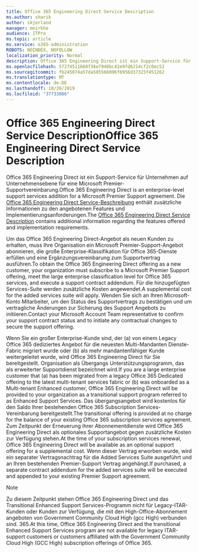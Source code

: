 ```yaml
---
title: Office 365 Engineering Direct Service Description
ms.author: sharik
author: skjerland
manager: mnirkhe
audience: ITPro
ms.topic: article
ms.service: o365-administration
ROBOTS: NOINDEX, NOFOLLOW
localization_priority: Normal
description: Office 365 Engineering Direct ist ein Support-Service für Unternehmen auf Unternehmensebene für eine Microsoft Premier-Supportvereinbarung. Die Office 365 Engineering Direct Service-Beschreibung enthält zusätzliche Informationen zu den angebotenen Features und Implementierungsanforderungen.
ms.openlocfilehash: 57274511660f36e7948bc42e9fd6214cf2c0ec52
ms.sourcegitcommit: fb245074a57da585566096f6956d37325f451262
ms.translationtype: MT
ms.contentlocale: de-DE
ms.lasthandoff: 10/26/2019
ms.locfileid: "37733886"
---
```

# <a name="office-365-engineering-direct-service-description"></a><span data-ttu-id="fbc11-104">Office 365 Engineering Direct Service Description</span><span class="sxs-lookup"><span data-stu-id="fbc11-104">Office 365 Engineering Direct Service Description</span></span>

<span data-ttu-id="fbc11-105">Office 365 Engineering Direct ist ein Support-Service für Unternehmen auf Unternehmensebene für eine Microsoft Premier-Supportvereinbarung.</span><span class="sxs-lookup"><span data-stu-id="fbc11-105">Office 365 Engineering Direct is an enterprise-level support services addition for a Microsoft Premier Support agreement.</span></span> <span data-ttu-id="fbc11-106">Die [Office 365 Engineering Direct Service-Beschreibung](https://github.com/MicrosoftDocs/OfficeDocs-O365ServiceDescriptions/blob/master/Office%20365%20Engineering%20Direct%20-%20Svc%20Desc%20(25mar2019).pdf) enthält zusätzliche Informationen zu den angebotenen Features und Implementierungsanforderungen.</span><span class="sxs-lookup"><span data-stu-id="fbc11-106">The [Office 365 Engineering Direct Service Description](https://github.com/MicrosoftDocs/OfficeDocs-O365ServiceDescriptions/blob/master/Office%20365%20Engineering%20Direct%20-%20Svc%20Desc%20(25mar2019).pdf) contains additional information regarding the features offered and implementation requirements.</span></span>

<span data-ttu-id="fbc11-107">Um das Office 365 Engineering Direct-Angebot als neuen Kunden zu erhalten, muss Ihre Organisation ein Microsoft Premier-Support-Angebot abonnieren, die große Enterprise-Klassifikation für Office 365-Dienste erfüllen und eine Ergänzungsvereinbarung zum Supportvertrag ausführen.</span><span class="sxs-lookup"><span data-stu-id="fbc11-107">To obtain the Office 365 Engineering Direct offering as a new customer, your organization must subscribe to a Microsoft Premier Support offering, meet the large enterprise classification level for Office 365 services, and execute a support contract addendum.</span></span> <span data-ttu-id="fbc11-108">Für die hinzugefügten Services-Suite werden zusätzliche Kosten angewendet.</span><span class="sxs-lookup"><span data-stu-id="fbc11-108">A supplemental cost for the added services suite will apply.</span></span> <span data-ttu-id="fbc11-109">Wenden Sie sich an Ihren Microsoft-Konto Mitarbeiter, um den Status des Supportvertrags zu bestätigen und um vertragliche Änderungen zur Sicherung des Support Angebots zu initiieren.</span><span class="sxs-lookup"><span data-stu-id="fbc11-109">Contact your Microsoft Account Team representative to confirm your support contract status and to initiate any contractual changes to secure the support offering.</span></span> 

<span data-ttu-id="fbc11-110">Wenn Sie ein großer Enterprise-Kunde sind, der (a) von einem Legacy Office 365 dediziertes Angebot für die neuesten Multi-Mandanten Dienste-Fabric migriert wurde oder (b) als mehr mandantenfähiger Kunde weitergeleitet wurde, wird Office 365 Engineering Direct für Sie bereitgestellt. Organisation als Übergangs Unterstützungsprogramm, das als erweiterter Supportdienst bezeichnet wird.</span><span class="sxs-lookup"><span data-stu-id="fbc11-110">If you are a large enterprise customer that (a) has been migrated from a legacy Office 365 Dedicated offering to the latest multi-tenant services fabric or (b) was onboarded as a Multi-tenant Enhanced customer, Office 365 Engineering Direct will be provided to your organization as a transitional support program referred to as Enhanced Support Services.</span></span> <span data-ttu-id="fbc11-111">Das übergangsangebot wird kostenlos für den Saldo Ihrer bestehenden Office 365 Subscription Services-Vereinbarung bereitgestellt.</span><span class="sxs-lookup"><span data-stu-id="fbc11-111">The transitional offering is provided at no charge for the balance of your existing Office 365 subscription services agreement.</span></span> <span data-ttu-id="fbc11-112">Zum Zeitpunkt der Erneuerung ihrer Abonnementdienste wird Office 365 Engineering Direct als optionales Supportangebot gegen zusätzliche Kosten zur Verfügung stehen.</span><span class="sxs-lookup"><span data-stu-id="fbc11-112">At the time of your subscription services renewal, Office 365 Engineering Direct will be available as an optional support offering for a supplemental cost.</span></span> <span data-ttu-id="fbc11-113">Wenn dieser Vertrag erworben wurde, wird ein separater Vertragsnachtrag für die Added Services Suite ausgeführt und an Ihren bestehenden Premier-Support Vertrag angehängt.</span><span class="sxs-lookup"><span data-stu-id="fbc11-113">If purchased, a separate contract addendum for the added services suite will be executed and appended to your existing Premier Support agreement.</span></span>

> [!NOTE]
> <span data-ttu-id="fbc11-114">Zu diesem Zeitpunkt stehen Office 365 Engineering Direct und das Transitional Enhanced Support Services-Programm nicht für Legacy-ITAR-Kunden oder Kunden zur Verfügung, die mit den High-Office-Abonnement angeboten von Government Community Cloud High (gcc High) verbunden sind. 365.</span><span class="sxs-lookup"><span data-stu-id="fbc11-114">At this time, Office 365 Engineering Direct and the transitional Enhanced Support Services program are not available for legacy ITAR-support customers or customers affiliated with the Government Community Cloud High (GCC High) subscription offerings of Office 365.</span></span>
